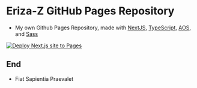 # Eriza-Z GitHub Pages Repository

- My own Github Pages Repository, made with [NextJS](https://nextjs.org), [TypeScript](https://www.typescriptlang.org/), [AOS](https://michalsnik.github.io/aos/), and [Sass](https://sass-lang.com/)

[![Deploy Next.js site to Pages](https://github.com/Eriza-Z/Eriza-Z.github.io/actions/workflows/nextjs.yml/badge.svg)](https://github.com/Eriza-Z/Eriza-Z.github.io/actions/workflows/nextjs.yml)

## End
- Fiat Sapientia Praevalet